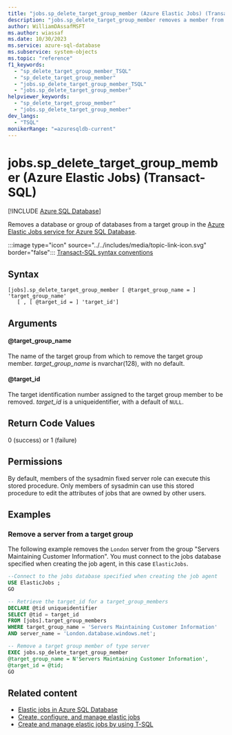 ```yaml
---
title: "jobs.sp_delete_target_group_member (Azure Elastic Jobs) (Transact-SQL)"
description: "jobs.sp_delete_target_group_member removes a member from a target group for the Azure Elastic Jobs service for Azure SQL Database."
author: WilliamDAssafMSFT
ms.author: wiassaf
ms.date: 10/30/2023
ms.service: azure-sql-database
ms.subservice: system-objects
ms.topic: "reference"
f1_keywords:
  - "sp_delete_target_group_member_TSQL"
  - "sp_delete_target_group_member"
  - "jobs.sp_delete_target_group_member_TSQL"
  - "jobs.sp_delete_target_group_member"
helpviewer_keywords:
  - "sp_delete_target_group_member"
  - "jobs.sp_delete_target_group_member"
dev_langs:
  - "TSQL"
monikerRange: "=azuresqldb-current"
---
```

# jobs.sp_delete_target_group_member (Azure Elastic Jobs) (Transact-SQL)

[!INCLUDE [Azure SQL Database](../../includes/applies-to-version/asdb.md)]

Removes a database or group of databases from a target group in the [Azure Elastic Jobs service for Azure SQL Database](/azure/azure-sql/database/elastic-jobs-overview?view=azuresql-db&preserve-view=true).

:::image type="icon" source="../../includes/media/topic-link-icon.svg" border="false"::: [Transact-SQL syntax conventions](../../t-sql/language-elements/transact-sql-syntax-conventions-transact-sql.md)

## Syntax

```syntaxsql
[jobs].sp_delete_target_group_member [ @target_group_name = ] 'target_group_name'
   [ , [ @target_id = ] 'target_id']
```

## Arguments

#### @target_group_name

The name of the target group from which to remove the target group member. *target_group_name* is nvarchar(128), with no default.

#### @target_id

The target identification number assigned to the target group member to be removed. *target_id* is a uniqueidentifier, with a default of `NULL`.

## Return Code Values

0 (success) or 1 (failure)

## Permissions

By default, members of the sysadmin fixed server role can execute this stored procedure.  Only members of sysadmin can use this stored procedure to edit the attributes of jobs that are owned by other users.

## Examples

### Remove a server from a target group

The following example removes the `London` server from the group "Servers Maintaining Customer Information". You must connect to the jobs database specified when creating the job agent, in this case `ElasticJobs`.

```sql
--Connect to the jobs database specified when creating the job agent
USE ElasticJobs ;
GO

-- Retrieve the target_id for a target_group_members
DECLARE @tid uniqueidentifier
SELECT @tid = target_id 
FROM [jobs].target_group_members 
WHERE target_group_name = 'Servers Maintaining Customer Information' 
AND server_name = 'London.database.windows.net';

-- Remove a target group member of type server
EXEC jobs.sp_delete_target_group_member
@target_group_name = N'Servers Maintaining Customer Information',
@target_id = @tid;
GO
```

## Related content

- [Elastic jobs in Azure SQL Database](/azure/azure-sql/database/elastic-jobs-overview?view=azuresql-db&preserve-view=true)
- [Create, configure, and manage elastic jobs](/azure/azure-sql/database/elastic-jobs-tutorial?view=azuresql-db&preserve-view=true)
- [Create and manage elastic jobs by using T-SQL](/azure/azure-sql/database/elastic-jobs-tsql-create-manage?view=azuresql-db&preserve-view=true)
